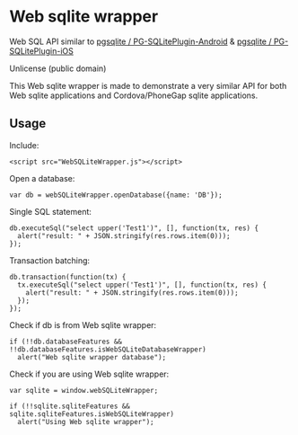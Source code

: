 # Web sqlite wrapper

Web SQL API similar to [pgsqlite / PG-SQLitePlugin-Android](https://github.com/pgsqlite/PG-SQLitePlugin-Android) & [pgsqlite / PG-SQLitePlugin-iOS](https://github.com/pgsqlite/PG-SQLitePlugin-iOS)

Unlicense (public domain)

This Web sqlite wrapper is made to demonstrate a very similar API for both Web sqlite applications and Cordova/PhoneGap sqlite applications.

## Usage

Include:

    <script src="WebSQLiteWrapper.js"></script>

Open a database:

    var db = webSQLiteWrapper.openDatabase({name: 'DB'});

Single SQL statement:

    db.executeSql("select upper('Test1')", [], function(tx, res) {
      alert("result: " + JSON.stringify(res.rows.item(0)));
    });

Transaction batching:

    db.transaction(function(tx) {
      tx.executeSql("select upper('Test1')", [], function(tx, res) {
        alert("result: " + JSON.stringify(res.rows.item(0)));
      });
    });

Check if db is from Web sqlite wrapper:

    if (!!db.databaseFeatures && !!db.databaseFeatures.isWebSQLiteDatabaseWrapper)
      alert("Web sqlite wrapper database");

Check if you are using Web sqlite wrapper:

    var sqlite = window.webSQLiteWrapper;

    if (!!sqlite.sqliteFeatures && sqlite.sqliteFeatures.isWebSQLiteWrapper)
      alert("Using Web sqlite wrapper");

